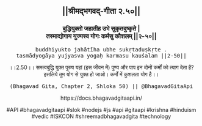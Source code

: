 <center><h2>||श्रीमद्‍भगवद्‍-गीता २.५०||</h2>
<h3>बुद्धियुक्तो जहातीह उभे सुकृतदुष्कृते |<br/>तस्माद्योगाय युज्यस्व योगः कर्मसु कौशलम् ||२-५०||</h3>
<pre>buddhiyukto jahātīha ubhe sukṛtaduṣkṛte .<br/>tasmādyogāya yujyasva yogaḥ karmasu kauśalam ||2-50||</pre>
<p>।।2.50।। समत्वबुद्धि युक्त पुरुष यहां (इस जीवन में) पुण्य और पाप इन दोनों कर्मों को त्याग देता है? इसलिये तुम योग से युक्त हो जाओ। कर्मों में कुशलता योग है।।</p>
<pre>(Bhagavad Gita, Chapter 2, Shloka 50) || @BhagavadGitaApi</pre><p>https://docs.bhagavadgitaapi.in/</p><p>#API #bhagavadgitaapi #slok #nodejs #js #api #gitaapi #krishna #hinduism #vedic #ISKCON #shreemadbhagavadgita #technology</p></center>